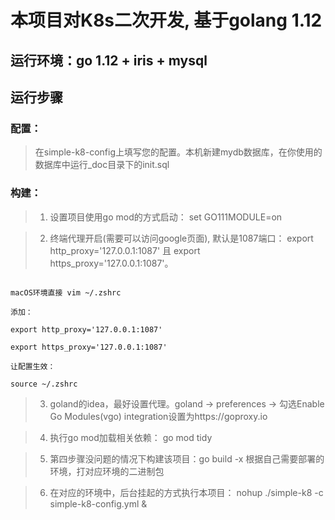 # 本项目对K8s二次开发, 基于golang 1.12

## 运行环境：go 1.12 + iris + mysql

## 运行步骤

### 配置：
> 在simple-k8-config上填写您的配置。本机新建mydb数据库，在你使用的数据库中运行_doc目录下的init.sql

### 构建：

> 1. 设置项目使用go mod的方式启动： set GO111MODULE=on

> 2. 终端代理开启(需要可以访问google页面), 默认是1087端口： export http_proxy='127.0.0.1:1087' 且  export https_proxy='127.0.0.1:1087'。

```text

macOS环境直接 vim ~/.zshrc

添加：

export http_proxy='127.0.0.1:1087'

export https_proxy='127.0.0.1:1087'

让配置生效：

source ~/.zshrc

```

> 3. goland的idea，最好设置代理。goland -> preferences -> 勾选Enable Go Modules(vgo) integration设置为https://goproxy.io

> 4. 执行go mod加载相关依赖： go mod tidy

> 5. 第四步骤没问题的情况下构建该项目：go build -x 根据自己需要部署的环境，打对应环境的二进制包

> 6. 在对应的环境中，后台挂起的方式执行本项目： nohup ./simple-k8 -c simple-k8-config.yml &


